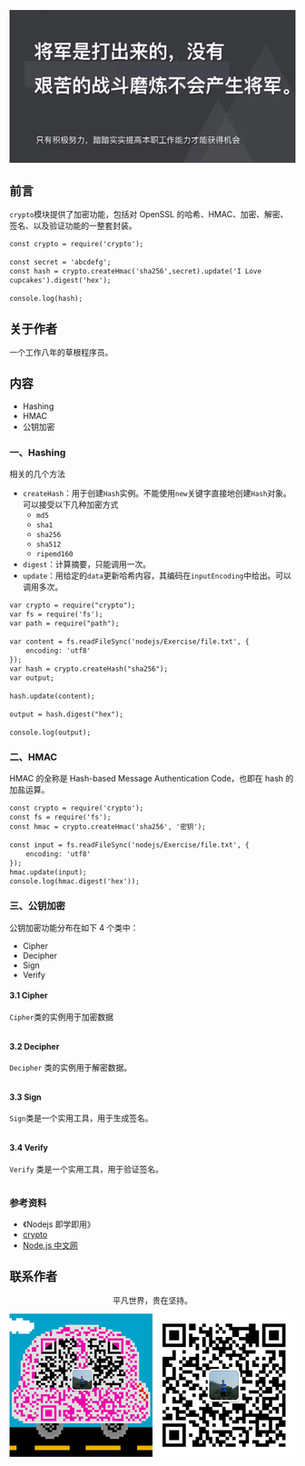 ![image](../img/timg.jpg)
<br>

## 前言

`crypto`模块提供了加密功能，包括对 OpenSSL 的哈希、HMAC、加密、解密、签名、以及验证功能的一整套封装。

```
const crypto = require('crypto');

const secret = 'abcdefg';
const hash = crypto.createHmac('sha256',secret).update('I Love cupcakes').digest('hex');

console.log(hash);
```

## 关于作者

一个工作八年的草根程序员。

## 内容

- Hashing
- HMAC
- 公钥加密

### 一、Hashing

相关的几个方法

- `createHash`：用于创建`Hash`实例。不能使用`new`关键字直接地创建`Hash`对象。可以接受以下几种加密方式
  - `md5`
  - `sha1`
  - `sha256`
  - `sha512`
  - `ripemd160`
- `digest`：计算摘要，只能调用一次。
- `update`：用给定的`data`更新哈希内容，其编码在`inputEncoding`中给出。可以调用多次。

```
var crypto = require("crypto");
var fs = require('fs');
var path = require("path");

var content = fs.readFileSync('nodejs/Exercise/file.txt', {
    encoding: 'utf8'
});
var hash = crypto.createHash("sha256");
var output;

hash.update(content);

output = hash.digest("hex");

console.log(output);
```

### 二、HMAC

HMAC 的全称是 Hash-based Message Authentication Code，也即在 hash 的加盐运算。

```
const crypto = require('crypto');
const fs = require('fs');
const hmac = crypto.createHmac('sha256', '密钥');

const input = fs.readFileSync('nodejs/Exercise/file.txt', {
    encoding: 'utf8'
});
hmac.update(input);
console.log(hmac.digest('hex'));
```

### 三、公钥加密

公钥加密功能分布在如下 4 个类中：

- Cipher
- Decipher
- Sign
- Verify

#### 3.1 Cipher

`Cipher`类的实例用于加密数据

```

```

#### 3.2 Decipher

`Decipher` 类的实例用于解密数据。

```

```

#### 3.3 Sign

`Sign`类是一个实用工具，用于生成签名。

```

```

#### 3.4 Verify

`Verify` 类是一个实用工具，用于验证签名。

```

```

### 参考资料

- 《Nodejs 即学即用》
- [crypto](https://github.com/chyingp/nodejs-learning-guide/blob/master/%E6%A8%A1%E5%9D%97/crypto.md)
- [Node.js 中文网](http://nodejs.cn/api/crypto.html)

## 联系作者

<div align="center">
    <p>
        平凡世界，贵在坚持。
    </p>
    <img src="../img/contact.png" />
</div>

